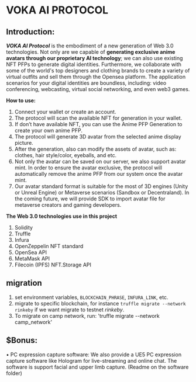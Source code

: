 # VOKA AI PROTOCOL

## Introduction:
***VOKA AI Protocol*** is the embodiment of a new generation of Web 3.0 technologies. 
Not only are we capable of **generating exclusive anime avatars through our proprietary AI technology**; 
we can also use existing NFT PFPs to generate digital identities. 
Furthermore, we collaborate with some of the world's top designers and clothing brands 
to create a variety of virtual outfits and sell them through the Opensea platform. 
The application scenarios for your digital identities are boundless, including: 
video conferencing, webcasting, virtual social networking, and even web3 games.

**How to use:**
1.	Connect your wallet or create an account. 
2.	The protocol will scan the available NFT for generation in your wallet.
3.	If don’t have available NFT, you can use the Anime PFP Generation to create your own anime PFP.
4.	The protocol will generate 3D avatar from the selected anime display picture.
5.	After the generation, also can modify the assets of avatar, such as: clothes, hair style/color, eyeballs, and etc. 
6.	Not only the avatar can be saved on our server, we also support avatar mint. In order to ensure the avatar exclusive, the protocol will automatically remove the anime PFP from our system once the avatar mint.
7.	Our avatar standard format is suitable for the most of 3D engines (Unity or Unreal Engine) or Metaverse scenarios (Sandbox or Decentraland). In the coming future, we will provide SDK to import avatar file for metaverse creators and gaming developers. 

**The Web 3.0 technologies use in this project**
1.	Solidity
2.	Truffle
3.	Infura
4.	OpenZeppelin NFT standard
5.	OpenSea API
6.	MetaMask API
7.	Filecoin (IPFS) NFT.Storage API


## migration
1. set environment variables, `BLOCKCHAIN_PHRASE`, `INFURA_LINK`, etc.
2. migrate to specific blockchain, for instance `truffle migrate --network rinkeby` if we want migrate to testnet *rinkeby*.
3. To migrate on camp network, run: 'truffle migrate --network camp_network'

## $Bonus:
•	PC expression capture software:
We also provide a UE5 PC expression capture software like Hologram for live-streaming and online chat. The software is support facial and upper limb capture.  (Readme on the software folder)


